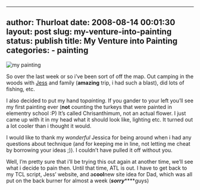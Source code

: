 --------------------------------------------------------------------------------
author: Thurloat
date: 2008-08-14 00:01:30
layout: post
slug: my-venture-into-painting
status: publish
title: My Venture into Painting
categories:
    - painting
--------------------------------------------------------------------------------

![my painting](http://at1pc.com/upload/pics/IMG_5168.jpg)

So over the last week or so i’ve been sort of off the map. Out camping
in the woods with [Jess](http://twitter.com/jesssloan) and family
(**amazing** trip, i had such a blast), did lots of fishing, etc.

I also decided to put my hand to*painting*. If you gander to your left
you’ll see my first painting ever (**not** counting the turkeys that
were painted in elementry school :P) It’s called Chrisanthimum, not an
actual flower. I just came up with it in my head what it should look
like, lighting etc. It turned out a lot cooler than i thought it would.

I would like to thank my *wonderful* Jessica for being around when i had
any questions about technique (and for keeping me in line, not letting
me cheat by borrowing your ideas ;)). I couldn’t have pulled it off
without you.

Well, I’m pretty sure that i’ll be trying this out again at another
time, we’ll see what i decide to pain then. Until that time, ATL is out.
I have to get back to my TCL script, Jess’ website, and a**cool**new
site idea for Dad, which was all put on the back burner for almost a
week (***sorry*******guys)
